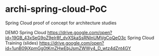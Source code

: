 # archi-spring-cloud-PoC
Spring Cloud proof of concept for architecture studies

DEMO Spring Cloud https://drive.google.com/open?id=19GB_43xSeG9oZ9eIr8f_dvXSkaSsRNInUMVgCoQeO3c
Spring Cloud Training (slides) https://drive.google.com/open?id=1unB09jXpmGg0tKmZHwEbjJsmZWWy4_D_wtz4dZnt4GY
